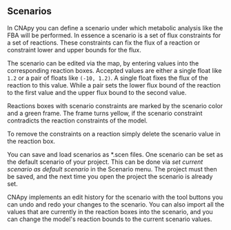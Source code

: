 ## Scenarios

In CNApy you can define a scenario under which metabolic analysis like the FBA will be performed.
In essence a scenario is a set of flux constraints for a set of reactions.
These constraints can fix the flux of a reaction or constraint lower and upper bounds for the flux.

The scenario can be edited via the map, by entering values into the corresponding reaction boxes. 
Accepted values are either a single float like `1.2` or a pair of floats like `(-10, 1.2)`.
A single float fixes the flux of the reaction to this value.
While a pair sets the lower flux bound of the reaction to the first value and the upper flux bound to the second value.

Reactions boxes with scenario constraints are marked by the scenario color and a green frame.
The frame turns yellow, if the scenario constraint contradicts the reaction constraints of the model.

To remove the constraints on a reaction simply delete the scenario value in the reaction box.

You can save and load scenarios as *.scen files. One scenario can be set as the default scenario of your project.
This can be done via *set current scenario as default scenario* in the Scenario menu.
The project must then be saved, and the next time you open the project the scenario is already set.

CNApy implements an edit history for the scenario with the tool buttons you can undo and redo your changes to the scenario.
You can also import all the values that are currently in the reaction boxes into the scenario, and you can change the model's reaction bounds to the current scenario values.
